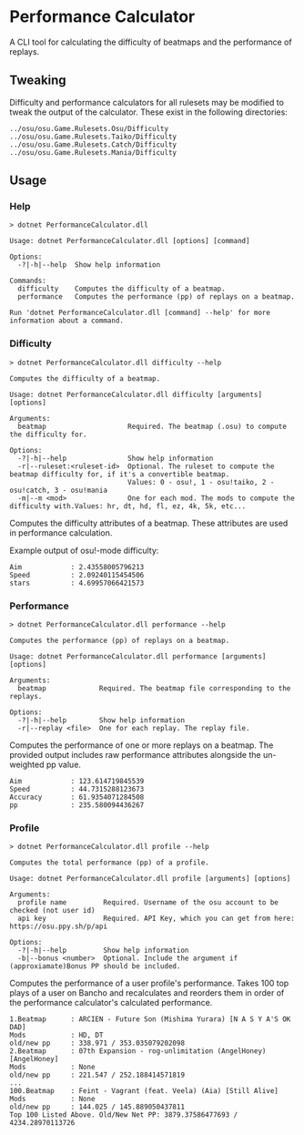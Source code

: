 # Performance Calculator

A CLI tool for calculating the difficulty of beatmaps and the performance of replays.

## Tweaking

Difficulty and performance calculators for all rulesets may be modified to tweak the output of the calculator. These exist in the following directories:

```
../osu/osu.Game.Rulesets.Osu/Difficulty
../osu/osu.Game.Rulesets.Taiko/Difficulty
../osu/osu.Game.Rulesets.Catch/Difficulty
../osu/osu.Game.Rulesets.Mania/Difficulty
```

## Usage

### Help
```
> dotnet PerformanceCalculator.dll

Usage: dotnet PerformanceCalculator.dll [options] [command]

Options:
  -?|-h|--help  Show help information

Commands:
  difficulty    Computes the difficulty of a beatmap.
  performance   Computes the performance (pp) of replays on a beatmap.

Run 'dotnet PerformanceCalculator.dll [command] --help' for more information about a command.
```

### Difficulty
```
> dotnet PerformanceCalculator.dll difficulty --help

Computes the difficulty of a beatmap.

Usage: dotnet PerformanceCalculator.dll difficulty [arguments] [options]

Arguments:
  beatmap                    Required. The beatmap (.osu) to compute the difficulty for.

Options:
  -?|-h|--help               Show help information
  -r|--ruleset:<ruleset-id>  Optional. The ruleset to compute the beatmap difficulty for, if it's a convertible beatmap.
                             Values: 0 - osu!, 1 - osu!taiko, 2 - osu!catch, 3 - osu!mania
  -m|--m <mod>               One for each mod. The mods to compute the difficulty with.Values: hr, dt, hd, fl, ez, 4k, 5k, etc...
```

Computes the difficulty attributes of a beatmap. These attributes are used in performance calculation.

Example output of osu!-mode difficulty:
```
Aim            : 2.43558005796213
Speed          : 2.09240115454506
stars          : 4.69957066421573
```

### Performance
```
> dotnet PerformanceCalculator.dll performance --help

Computes the performance (pp) of replays on a beatmap.

Usage: dotnet PerformanceCalculator.dll performance [arguments] [options]

Arguments:
  beatmap             Required. The beatmap file corresponding to the replays.

Options:
  -?|-h|--help        Show help information
  -r|--replay <file>  One for each replay. The replay file.
```

Computes the performance of one or more replays on a beatmap. The provided output includes raw performance attributes alongside the un-weighted pp value.

```
Aim            : 123.614719845539
Speed          : 44.7315288123673
Accuracy       : 61.9354071284508
pp             : 235.580094436267
```

### Profile
```
> dotnet PerformanceCalculator.dll profile --help

Computes the total performance (pp) of a profile.

Usage: dotnet PerformanceCalculator.dll profile [arguments] [options]

Arguments:
  profile name         Required. Username of the osu account to be checked (not user id)
  api key              Required. API Key, which you can get from here: https://osu.ppy.sh/p/api

Options:
  -?|-h|--help         Show help information
  -b|--bonus <number>  Optional. Include the argument if (approxiamate)Bonus PP should be included.
```

Computes the performance of a user profile's performance. Takes 100 top plays of a user on Bancho and recalculates and reorders them in order of the performance calculator's calculated performance.
```
1.Beatmap      : ARCIEN - Future Son (Mishima Yurara) [N A S Y A'S OK DAD]
Mods           : HD, DT
old/new pp     : 338.971 / 353.035079202098
2.Beatmap      : 07th Expansion - rog-unlimitation (AngelHoney) [AngelHoney]
Mods           : None
old/new pp     : 221.547 / 252.188414571819
...
100.Beatmap    : Feint - Vagrant (feat. Veela) (Aia) [Still Alive]
Mods           : None
old/new pp     : 144.025 / 145.889050437811
Top 100 Listed Above. Old/New Net PP: 3879.37586477693 / 4234.28970113726
```
